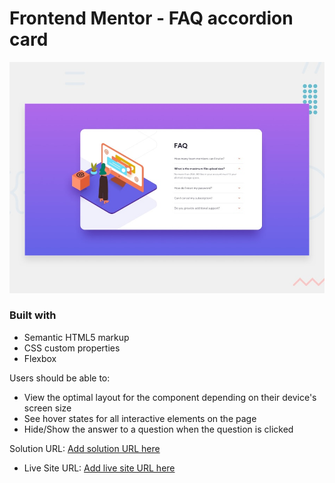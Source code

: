# Frontend Mentor - FAQ accordion card

![Design preview for the FAQ accordion card coding challenge](./design/desktop-preview.jpg)

### Built with
- Semantic HTML5 markup
- CSS custom properties
- Flexbox

Users should be able to:
- View the optimal layout for the component depending on their device's screen size
- See hover states for all interactive elements on the page
- Hide/Show the answer to a question when the question is clicked

 Solution URL: [Add solution URL here](https://your-solution-url.com)
- Live Site URL: [Add live site URL here](https://your-live-site-url.com)
